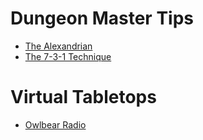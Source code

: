 # Dungeon Master Tips
- [The Alexandrian](https://thealexandrian.net/gamemastery-101)
- [The 7-3-1 Technique](https://www.gauntlet-rpg.com/blog/the-7-3-1-technique)

# Virtual Tabletops
- [Owlbear Radio](https://www.owlbear.rodeo/)